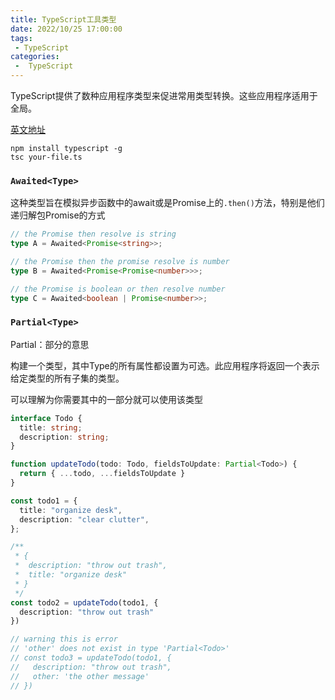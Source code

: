```yaml
---
title: TypeScript工具类型
date: 2022/10/25 17:00:00
tags:
 - TypeScript
categories:
 -  TypeScript
---
```


TypeScript提供了数种应用程序类型来促进常用类型转换。这些应用程序适用于全局。

[英文地址](https://www.typescriptlang.org/docs/handbook/utility-types.html)

```
npm install typescript -g
tsc your-file.ts
```

### `Awaited<Type>`

这种类型旨在模拟异步函数中的await或是Promise上的`.then()`方法，特别是他们递归解包Promise的方式

```ts
// the Promise then resolve is string
type A = Awaited<Promise<string>>;

// the Promise then the promise resolve is number
type B = Awaited<Promise<Promise<number>>>;

// the Promise is boolean or then resolve number
type C = Awaited<boolean | Promise<number>>;
```

### `Partial<Type>`

Partial：部分的意思

构建一个类型，其中Type的所有属性都设置为可选。此应用程序将返回一个表示给定类型的所有子集的类型。

可以理解为你需要其中的一部分就可以使用该类型

```ts
interface Todo {
  title: string;
  description: string;
}

function updateTodo(todo: Todo, fieldsToUpdate: Partial<Todo>) {
  return { ...todo, ...fieldsToUpdate }
}

const todo1 = {
  title: "organize desk",
  description: "clear clutter",
};

/**
 * {
 *  description: "throw out trash",
 *  title: "organize desk"
 * }
 */
const todo2 = updateTodo(todo1, {
  description: "throw out trash"
})

// warning this is error
// 'other' does not exist in type 'Partial<Todo>'
// const todo3 = updateTodo(todo1, {
//   description: "throw out trash",
//   other: 'the other message'
// })
```
